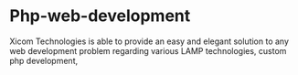 Php-web-development
===================

Xicom Technologies is able to provide an easy and elegant solution to any web development problem regarding various LAMP technologies, custom php development,